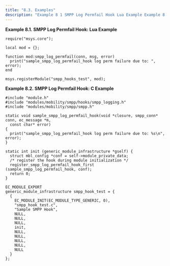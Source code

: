 ```yaml
---
title: "8.3. Examples"
description: "Example 8 1 SMPP Log Permfail Hook Lua Example Example 8 2 SMPP Log Permfail Hook C Example..."
---
```


<a name="SMPP_Log_Permfail_Hook.lua"></a> 

**Example 8.1. SMPP Log Permfail Hook: Lua Example**

```
require("msys.core");

local mod = {};

function mod:smpp_log_permfail(conn, msg, error)
  print("sample_smpp_log_permfail_hook log perm failure due to: ", error);
end

msys.registerModule("smpp_hooks_test", mod);
```

<a name="SMPP_Log_Permfail_Hook.c"></a> 

**Example 8.2. SMPP Log Permfail Hook: C Example**

```
#include "module.h"
#include "modules/mobility/smpp/hooks/smpp_logging.h"
#include "modules/mobility/smpp/smpp.h"

static void sample_smpp_log_permfail_hook(void *closure, smpp_conn* conn, ec_message *m,
  const char* error)
{
  print("sample_smpp_log_permfail_hook log perm failure due to: %s\n", error);
}

static int init (generic_module_infrastructure *gself) {
  struct mbl_config *conf = self->module_private_data;
  /* register the hook during module initialization */
  register_smpp_log_permfail_hook_first (sample_smpp_log_permfail_hook, conf);
  return 0;
}

EC_MODULE_EXPORT
generic_module_infrastructure smpp_hook_test = {
  {
    EC_MODULE_INIT(EC_MODULE_TYPE_GENERIC, 0),
    "smpp_hook_test.c",
    "Sample SMPP Hook",
    NULL,
    NULL,
    NULL,
    init,
    NULL,
    NULL,
    NULL,
    NULL,
    NULL
  }
};
```